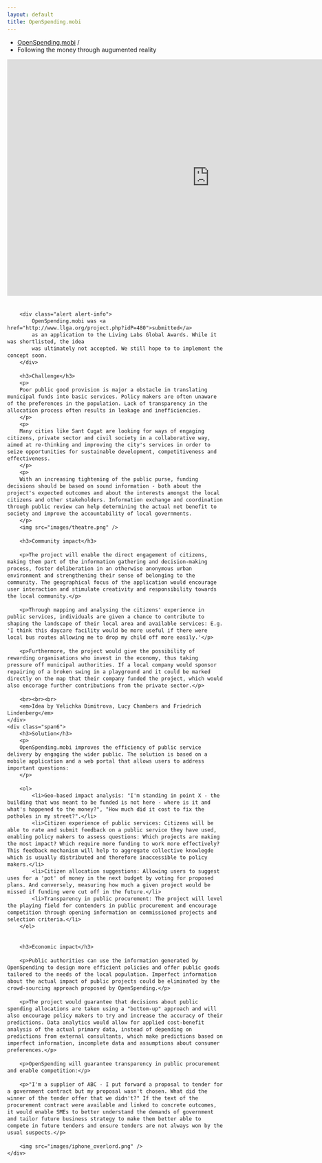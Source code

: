 ```yaml
---
layout: default
title: OpenSpending.mobi
---
```


<ul class="breadcrumb">
    <li>
        <i class="icon-eye-open"></i>
        <a href="index.html">OpenSpending.mobi</a>
        <span class="divider">/</span>
    </li>
    <li class="active">Following the money through augumented reality</li>
</ul>

<div class="row">
    <div class="span12">
        <iframe src="http://player.vimeo.com/video/41036716" width="940" height="550" frameborder="0" webkitAllowFullScreen mozallowfullscreen allowFullScreen></iframe>
    </div>
</div>

<br/>

<div class="row">
    <div class="span6">

        <div class="alert alert-info">
            OpenSpending.mobi was <a href="http://www.llga.org/project.php?idP=480">submitted</a>
            as an application to the Living Labs Global Awards. While it was shortlisted, the idea 
            was ultimately not accepted. We still hope to to implement the concept soon.
        </div>

        <h3>Challenge</h3>
        <p>
        Poor public good provision is major a obstacle in translating municipal funds into basic services. Policy makers are often unaware of the preferences in the population. Lack of transparency in the allocation process often results in leakage and inefficiencies. 
        </p>
        <p>
        Many cities like Sant Cugat are looking for ways of engaging citizens, private sector and civil society in a collaborative way, aimed at re-thinking and improving the city's services in order to seize opportunities for sustainable development, competitiveness and effectiveness.
        </p>
        <p>
        With an increasing tightening of the public purse, funding decisions should be based on sound information - both about the project's expected outcomes and about the interests amongst the local citizens and other stakeholders. Information exchange and coordination through public review can help determining the actual net benefit to society and improve the accountability of local governments.
        </p>
        <img src="images/theatre.png" />

        <h3>Community impact</h3>

        <p>The project will enable the direct engagement of citizens, making them part of the information gathering and decision-making process, foster deliberation in an otherwise anonymous urban environment and strengthening their sense of belonging to the community. The geographical focus of the application would encourage user interaction and stimulate creativity and responsibility towards the local community.</p>

        <p>Through mapping and analysing the citizens' experience in public services, individuals are given a chance to contribute to shaping the landscape of their local area and available services: E.g. 'I think this daycare facility would be more useful if there were local bus routes allowing me to drop my child off more easily.'</p>

        <p>Furthermore, the project would give the possibility of rewarding organisations who invest in the economy, thus taking pressure off municipal authorities. If a local company would sponsor repairing of a broken swing in a playground and it could be marked directly on the map that their company funded the project, which would also encorage further contributions from the private sector.</p>

        <br><br><br>
        <em>Idea by Velichka Dimitrova, Lucy Chambers and Friedrich Lindenberg</em>
    </div>
    <div class="span6">
        <h3>Solution</h3>
        <p>
        OpenSpending.mobi improves the efficiency of public service delivery by engaging the wider public. The solution is based on a mobile application and a web portal that allows users to address important questions:
        </p>

        <ol>
            <li>Geo-based impact analysis: "I'm standing in point X - the building that was meant to be funded is not here - where is it and what's happened to the money?", "How much did it cost to fix the potholes in my street?".</li>
            <li>Citizen experience of public services: Citizens will be able to rate and submit feedback on a public service they have used, enabling policy makers to assess questions: Which projects are making the most impact? Which require more funding to work more effectively? This feedback mechanism will help to aggregate collective knowlegde which is usually distributed and therefore inaccessible to policy makers.</li>
            <li>Citizen allocation suggestions: Allowing users to suggest uses for a 'pot' of money in the next budget by voting for proposed plans. And conversely, measuring how much a given project would be missed if funding were cut off in the future.</li>
            <li>Transparency in public procurement: The project will level the playing field for contenders in public procurement and encourage competition through opening information on commissioned projects and selection criteria.</li>
        </ol>  


        <h3>Economic impact</h3>

        <p>Public authorities can use the information generated by OpenSpending to design more efficient policies and offer public goods tailored to the needs of the local population. Imperfect information about the actual impact of public projects could be eliminated by the crowd-sourcing approach proposed by OpenSpending.</p>

        <p>The project would guarantee that decisions about public spending allocations are taken using a "bottom-up" approach and will also encourage policy makers to try and increase the accuracy of their predictions. Data analytics would allow for applied cost-benefit analysis of the actual primary data, instead of depending on predictions from external consultants, which make predictions based on imperfect information, incomplete data and assumptions about consumer preferences.</p>

        <p>OpenSpending will guarantee transparency in public procurement and enable competition:</p>

        <p>"I'm a supplier of ABC - I put forward a proposal to tender for a government contract but my proposal wasn't chosen. What did the winner of the tender offer that we didn't?" If the text of the procurement contract were available and linked to concrete outcomes, it would enable SMEs to better understand the demands of government and tailor future business strategy to make them better able to compete in future tenders and ensure tenders are not always won by the usual suspects.</p>

        <img src="images/iphone_overlord.png" />
    </div>
</div>











